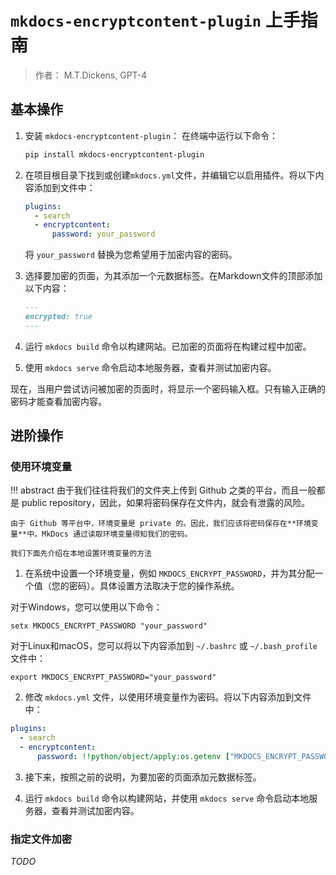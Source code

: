# `mkdocs-encryptcontent-plugin` 上手指南

> 作者： M.T.Dickens, GPT-4

## 基本操作

1. 安装 `mkdocs-encryptcontent-plugin`：
   在终端中运行以下命令：
   ``` bash
   pip install mkdocs-encryptcontent-plugin
   ```

2. 在项目根目录下找到或创建`mkdocs.yml`文件，并编辑它以启用插件。将以下内容添加到文件中：
   ```yaml
   plugins:
     - search
     - encryptcontent:
         password: your_password
   ```
   将 `your_password` 替换为您希望用于加密内容的密码。

3. 选择要加密的页面，为其添加一个元数据标签。在Markdown文件的顶部添加以下内容：
   ```markdown
   ---
   encrypted: true
   ---
   ```

4. 运行 `mkdocs build` 命令以构建网站。已加密的页面将在构建过程中加密。

5. 使用 `mkdocs serve` 命令启动本地服务器，查看并测试加密内容。

现在，当用户尝试访问被加密的页面时，将显示一个密码输入框。只有输入正确的密码才能查看加密内容。

## 进阶操作

### 使用环境变量

!!! abstract
    由于我们往往将我们的文件夹上传到 Github 之类的平台，而且一般都是 public repository，因此，如果将密码保存在文件内，就会有泄露的风险。

    由于 Github 等平台中，环境变量是 private 的。因此，我们应该将密码保存在**环境变量**中。MkDocs 通过读取环境变量得知我们的密码。

    我们下面先介绍在本地设置环境变量的方法

1. 在系统中设置一个环境变量，例如 `MKDOCS_ENCRYPT_PASSWORD`，并为其分配一个值（您的密码）。具体设置方法取决于您的操作系统。

对于Windows，您可以使用以下命令：
```
setx MKDOCS_ENCRYPT_PASSWORD "your_password"
```

对于Linux和macOS，您可以将以下内容添加到 `~/.bashrc` 或 `~/.bash_profile `文件中：
```
export MKDOCS_ENCRYPT_PASSWORD="your_password"
```

2. 修改 `mkdocs.yml` 文件，以使用环境变量作为密码。将以下内容添加到文件中：

```yaml
plugins:
  - search
  - encryptcontent:
      password: !!python/object/apply:os.getenv ["MKDOCS_ENCRYPT_PASSWORD"]
```

3. 接下来，按照之前的说明，为要加密的页面添加元数据标签。

4. 运行 `mkdocs build` 命令以构建网站，并使用 `mkdocs serve` 命令启动本地服务器，查看并测试加密内容。

### 指定文件加密

*TODO*